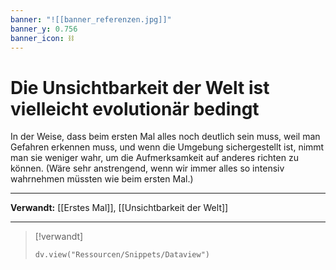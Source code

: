 ```yaml
---
banner: "![[banner_referenzen.jpg]]"
banner_y: 0.756
banner_icon: ⛓️
---
```


# Die Unsichtbarkeit der Welt ist vielleicht evolutionär bedingt

In der Weise, dass beim ersten Mal alles noch deutlich sein muss, weil man Gefahren erkennen muss, und wenn die Umgebung sichergestellt ist, nimmt man sie weniger wahr, um die Aufmerksamkeit auf anderes richten zu können. (Wäre sehr anstrengend, wenn wir immer alles so intensiv wahrnehmen müssten wie beim ersten Mal.)

---

**Verwandt:** [[Erstes Mal]], [[Unsichtbarkeit der Welt]]

---

> [!verwandt]
> ```dataviewjs
> dv.view("Ressourcen/Snippets/Dataview")
> ```